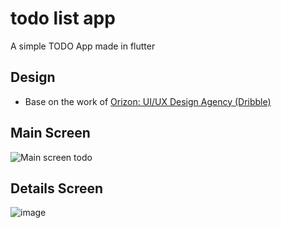 # todo list app

A simple TODO App made in flutter


## Design 

- Base on the work of  [ Orizon: UI/UX Design Agency (Dribble) ](https://dribbble.com/shots/5395283-Admin-Inventory-Management-App-Day-287-365-Project365)


## Main Screen
![Main screen todo](https://user-images.githubusercontent.com/456256/231896678-0550c4cf-3282-4a8e-8d36-8f589a35a368.png)


## Details Screen
![image](https://user-images.githubusercontent.com/456256/231896880-18e6bb85-2142-40a1-aa56-f06dffd5c5f3.png)


